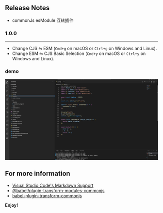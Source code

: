 ## Release Notes

- commonJs esModule 互转插件

### 1.0.0

---

- Change CJS ⇋ ESM (`Cmd+g` on macOS or `Ctrl+g` on Windows and Linux).
- Change ESM ⇋ CJS Basic Selection (`Cmd+y` on macOS or `Ctrl+y` on Windows and Linux).

### demo

![demo](./assets/cjs2esm.gif)

## For more information

- [Visual Studio Code's Markdown Support](http://code.visualstudio.com/docs/languages/markdown)
- [@babel/plugin-transform-modules-commonjs](https://www.npmjs.com/package/@babel/plugin-transform-modules-commonjs)
- [babel-plugin-transform-commonjs](https://www.npmjs.com/package/babel-plugin-transform-commonjs)

**Enjoy!**
